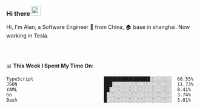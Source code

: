 ### Hi there <img src="https://media.giphy.com/media/hvRJCLFzcasrR4ia7z/giphy.gif" width="25px">

<!-- ![visitors](https://visitor-badge.glitch.me/badge?page_id=dislfyer.dislfyer) -->

Hi, I'm Alan, a Software Engineer 🚀 from China, 🏠 base in shanghai. Now working in Tesla.

<br/>
<br/>

📊 **This Week I Spent My Time On:**


<!--START_SECTION:waka-->

```text
TypeScript                          █████████████████░░░░░░░░  68.55%
JSON                                ███░░░░░░░░░░░░░░░░░░░░░░  11.73%
YAML                                ██░░░░░░░░░░░░░░░░░░░░░░░  8.41%
Go                                  █░░░░░░░░░░░░░░░░░░░░░░░░  3.74%
Bash                                █░░░░░░░░░░░░░░░░░░░░░░░░  3.01%
```

<!--END_SECTION:waka-->

<!--
**About Me:**
 -->
